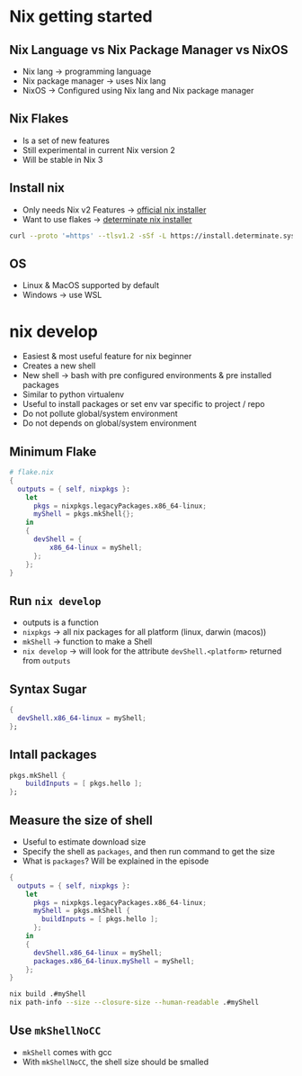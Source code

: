 # Nix getting started

## Nix Language vs Nix Package Manager vs NixOS
- Nix lang -> programming language
- Nix package manager -> uses Nix lang
- NixOS -> Configured using Nix lang and Nix package manager

## Nix Flakes
- Is a set of new features
- Still experimental in current Nix version 2
- Will be stable in Nix 3

## Install nix
- Only needs Nix v2 Features -> [official nix installer](https://nixos.org/download)
- Want to use flakes -> [determinate nix installer](https://github.com/DeterminateSystems/nix-installer)
```sh
curl --proto '=https' --tlsv1.2 -sSf -L https://install.determinate.systems/nix | sh -s -- install --no-confirm
```

## OS
- Linux & MacOS supported by default
- Windows -> use WSL

# nix develop
- Easiest & most useful feature for nix beginner
- Creates a new shell
- New shell -> bash with pre configured environments & pre installed packages
- Similar to python virtualenv
- Useful to install packages or set env var specific to project / repo 
- Do not pollute global/system environment
- Do not depends on global/system environment

## Minimum Flake
```nix
# flake.nix
{
  outputs = { self, nixpkgs }:
    let
      pkgs = nixpkgs.legacyPackages.x86_64-linux;
      myShell = pkgs.mkShell{};
    in
    {
      devShell = {
          x86_64-linux = myShell;
      };
    };
}
```

## Run `nix develop`
- outputs is a function
- `nixpkgs` -> all nix packages for all platform (linux, darwin (macos))
- `mkShell` -> function to make a Shell
- `nix develop` -> will look for the attribute `devShell.<platform>` returned from `outputs`

## Syntax Sugar
```nix
{
  devShell.x86_64-linux = myShell;
};
```

## Intall packages
```nix
pkgs.mkShell {
    buildInputs = [ pkgs.hello ];
};
```


## Measure the size of shell
- Useful to estimate download size
- Specify the shell as `packages`, and then run command to get the size
- What is `packages`? Will be explained in the episode
```nix
{
  outputs = { self, nixpkgs }:
    let
      pkgs = nixpkgs.legacyPackages.x86_64-linux;
      myShell = pkgs.mkShell {
        buildInputs = [ pkgs.hello ];
      };
    in
    {
      devShell.x86_64-linux = myShell;
      packages.x86_64-linux.myShell = myShell;
    };
}
```
```sh
nix build .#myShell
nix path-info --size --closure-size --human-readable .#myShell
```

## Use `mkShellNoCC`
- `mkShell` comes with gcc
- With `mkShellNoCC`, the shell size should be smalled
